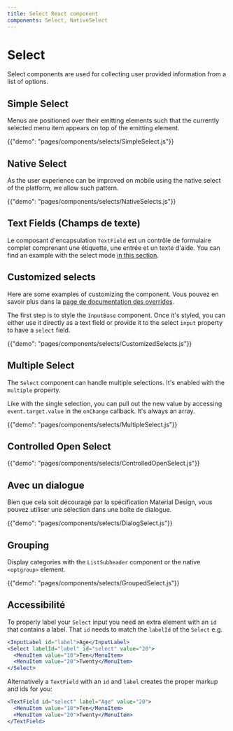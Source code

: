 ```yaml
---
title: Select React component
components: Select, NativeSelect
---
```


# Select

<p class="description">Select components are used for collecting user provided information from a list of options.</p>

## Simple Select

Menus are positioned over their emitting elements such that the currently selected menu item appears on top of the emitting element.

{{"demo": "pages/components/selects/SimpleSelect.js"}}

## Native Select

As the user experience can be improved on mobile using the native select of the platform, we allow such pattern.

{{"demo": "pages/components/selects/NativeSelects.js"}}

## Text Fields (Champs de texte)

Le composant d'encapsulation `TextField` est un contrôle de formulaire complet comprenant une étiquette, une entrée et un texte d'aide. You can find an example with the select mode [in this section](/components/text-fields/#select).

## Customized selects

Here are some examples of customizing the component. Vous pouvez en savoir plus dans la [page de documentation des overrides](/customization/components/).

The first step is to style the `InputBase` component. Once it's styled, you can either use it directly as a text field or provide it to the select `input` property to have a `select` field.

{{"demo": "pages/components/selects/CustomizedSelects.js"}}

## Multiple Select

The `Select` component can handle multiple selections. It's enabled with the `multiple` property.

Like with the single selection, you can pull out the new value by accessing `event.target.value` in the `onChange` callback. It's always an array.

{{"demo": "pages/components/selects/MultipleSelect.js"}}

## Controlled Open Select

{{"demo": "pages/components/selects/ControlledOpenSelect.js"}}

## Avec un dialogue

Bien que cela soit découragé par la spécification Material Design, vous pouvez utiliser une sélection dans une boîte de dialogue.

{{"demo": "pages/components/selects/DialogSelect.js"}}

## Grouping

Display categories with the `ListSubheader` component or the native `<optgroup>` element.

{{"demo": "pages/components/selects/GroupedSelect.js"}}

## Accessibilité

To properly label your `Select` input you need an extra element with an `id` that contains a label. That `id` needs to match the `labelId` of the `Select` e.g.

```jsx
<InputLabel id="label">Age</InputLabel>
<Select labelId="label" id="select" value="20">
  <MenuItem value="10">Ten</MenuItem>
  <MenuItem value="20">Twenty</MenuItem>
</Select>
```

Alternatively a `TextField` with an `id` and `label` creates the proper markup and ids for you:

```jsx
<TextField id="select" label="Age" value="20">
  <MenuItem value="10">Ten</MenuItem>
  <MenuItem value="20">Twenty</MenuItem>
</TextField>
```